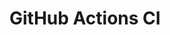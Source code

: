 # GitHub Actions CI
































































































































































































































































































































